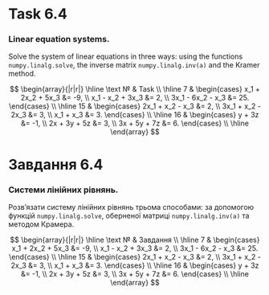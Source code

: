# Task 6.4
### Linear equation systems.
Solve the system of linear equations in three ways: using the functions ```numpy.linalg.solve```, 
the inverse matrix ```numpy.linalg.inv(a)``` and the Kramer method.

$$
\begin{array}{|r|r|}
\hline
\text № & Task \\
\hline
7 & 
\begin{cases}
    x_1 + 2x_2 + 5x_3 &= -9, \\
    x_1 - x_2 + 3x_3 &= 2, \\
    3x_1 - 6x_2 - x_3 &= 25.
\end{cases}
\\
\hline
 15 & 
\begin{cases}
    2x_1 + x_2 - x_3 &= 2, \\
    3x_1 + x_2 - 2x_3 &= 3, \\
    x_1 + x_3 &= 3.
\end{cases}
\\
\hline
16 & 
\begin{cases}
    y + 3z &= -1, \\
    2x + 3y + 5z &= 3, \\
    3x + 5y + 7z &= 6.
\end{cases}
\\
\hline
\end{array}
$$


# Завдання 6.4
### Системи лінійних рівнянь.
Розв’язати систему лінійних рівнянь трьома способами: за
допомогою функцій ```numpy.linalg.solve```, оберненої матриці
```numpy.linalg.inv(a)``` та методом Крамера.

$$
\begin{array}{|r|r|}
\hline
\text № & Завдання \\
\hline
7 & 
\begin{cases}
    x_1 + 2x_2 + 5x_3 &= -9, \\
    x_1 - x_2 + 3x_3 &= 2, \\
    3x_1 - 6x_2 - x_3 &= 25.
\end{cases}
\\
\hline
 15 & 
\begin{cases}
    2x_1 + x_2 - x_3 &= 2, \\
    3x_1 + x_2 - 2x_3 &= 3, \\
    x_1 + x_3 &= 3.
\end{cases}
\\
\hline
16 & 
\begin{cases}
    y + 3z &= -1, \\
    2x + 3y + 5z &= 3, \\
    3x + 5y + 7z &= 6.
\end{cases}
\\
\hline
\end{array}
$$

